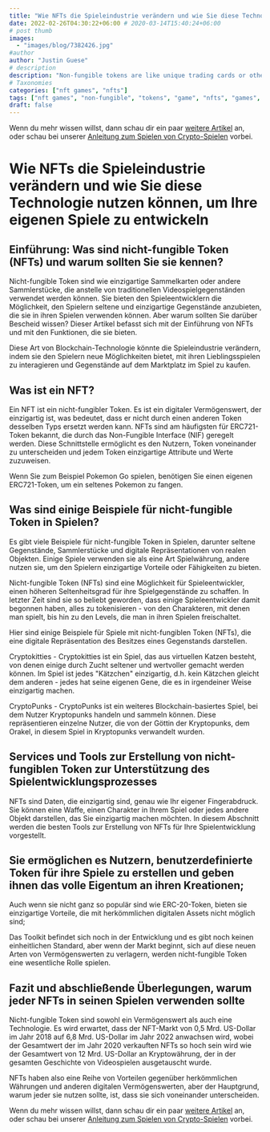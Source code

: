 ```yaml
---
title: "Wie NFTs die Spieleindustrie verändern und wie Sie diese Technologie nutzen können, um Ihre eigenen Spiele zu entwickeln"
date: 2022-02-26T04:30:22+06:00 # 2020-03-14T15:40:24+06:00
# post thumb
images:
  - "images/blog/7382426.jpg"
#author
author: "Justin Guese"
# description
description: "Non-fungible tokens are like unique trading cards or other collectibles that can be used in place of traditional video game items. They provide a way for game d"
# Taxonomies
categories: ["nft games", "nfts"]
tags: ["nft games", "non-fungible", "tokens", "game", "nfts", "games", "##"]
draft: false
---
```



Wenn du mehr wissen willst, dann schau dir ein paar [weitere Artikel](/blog/) an, oder schau bei unserer [Anleitung zum Spielen von Crypto-Spielen](/services/how-do-i-get-started/) vorbei.

# Wie NFTs die Spieleindustrie verändern und wie Sie diese Technologie nutzen können, um Ihre eigenen Spiele zu entwickeln

## Einführung: Was sind nicht-fungible Token (NFTs) und warum sollten Sie sie kennen?

Nicht-fungible Token sind wie einzigartige Sammelkarten oder andere Sammlerstücke, die anstelle von traditionellen Videospielgegenständen verwendet werden können. Sie bieten den Spieleentwicklern die Möglichkeit, den Spielern seltene und einzigartige Gegenstände anzubieten, die sie in ihren Spielen verwenden können. Aber warum sollten Sie darüber Bescheid wissen? Dieser Artikel befasst sich mit der Einführung von NFTs und mit den Funktionen, die sie bieten. 

Diese Art von Blockchain-Technologie könnte die Spieleindustrie verändern, indem sie den Spielern neue Möglichkeiten bietet, mit ihren Lieblingsspielen zu interagieren und Gegenstände auf dem Marktplatz im Spiel zu kaufen.

## Was ist ein NFT?

Ein NFT ist ein nicht-fungibler Token. Es ist ein digitaler Vermögenswert, der einzigartig ist, was bedeutet, dass er nicht durch einen anderen Token desselben Typs ersetzt werden kann. NFTs sind am häufigsten für ERC721-Token bekannt, die durch das Non-Fungible Interface (NIF) geregelt werden. Diese Schnittstelle ermöglicht es den Nutzern, Token voneinander zu unterscheiden und jedem Token einzigartige Attribute und Werte zuzuweisen.

Wenn Sie zum Beispiel Pokemon Go spielen, benötigen Sie einen eigenen ERC721-Token, um ein seltenes Pokemon zu fangen.

## Was sind einige Beispiele für nicht-fungible Token in Spielen?

Es gibt viele Beispiele für nicht-fungible Token in Spielen, darunter seltene Gegenstände, Sammlerstücke und digitale Repräsentationen von realen Objekten. Einige Spiele verwenden sie als eine Art Spielwährung, andere nutzen sie, um den Spielern einzigartige Vorteile oder Fähigkeiten zu bieten.

Nicht-fungible Token (NFTs) sind eine Möglichkeit für Spieleentwickler, einen höheren Seltenheitsgrad für ihre Spielgegenstände zu schaffen. In letzter Zeit sind sie so beliebt geworden, dass einige Spieleentwickler damit begonnen haben, alles zu tokenisieren - von den Charakteren, mit denen man spielt, bis hin zu den Levels, die man in ihren Spielen freischaltet.

Hier sind einige Beispiele für Spiele mit nicht-fungiblen Token (NFTs), die eine digitale Repräsentation des Besitzes eines Gegenstands darstellen.

Cryptokitties - Cryptokitties ist ein Spiel, das aus virtuellen Katzen besteht, von denen einige durch Zucht seltener und wertvoller gemacht werden können. Im Spiel ist jedes "Kätzchen" einzigartig, d.h. kein Kätzchen gleicht dem anderen - jedes hat seine eigenen Gene, die es in irgendeiner Weise einzigartig machen.

CryptoPunks - CryptoPunks ist ein weiteres Blockchain-basiertes Spiel, bei dem Nutzer Kryptopunks handeln und sammeln können. Diese repräsentieren einzelne Nutzer, die von der Göttin der Kryptopunks, dem Orakel, in diesem Spiel in Kryptopunks verwandelt wurden.

## Services und Tools zur Erstellung von nicht-fungiblen Token zur Unterstützung des Spielentwicklungsprozesses

NFTs sind Daten, die einzigartig sind, genau wie Ihr eigener Fingerabdruck. Sie können eine Waffe, einen Charakter in Ihrem Spiel oder jedes andere Objekt darstellen, das Sie einzigartig machen möchten. In diesem Abschnitt werden die besten Tools zur Erstellung von NFTs für Ihre Spielentwicklung vorgestellt.

## Sie ermöglichen es Nutzern, benutzerdefinierte Token für ihre Spiele zu erstellen und geben ihnen das volle Eigentum an ihren Kreationen;

Auch wenn sie nicht ganz so populär sind wie ERC-20-Token, bieten sie einzigartige Vorteile, die mit herkömmlichen digitalen Assets nicht möglich sind;

Das Toolkit befindet sich noch in der Entwicklung und es gibt noch keinen einheitlichen Standard, aber wenn der Markt beginnt, sich auf diese neuen Arten von Vermögenswerten zu verlagern, werden nicht-fungible Token eine wesentliche Rolle spielen.

## Fazit und abschließende Überlegungen, warum jeder NFTs in seinen Spielen verwenden sollte

Nicht-fungible Token sind sowohl ein Vermögenswert als auch eine Technologie. Es wird erwartet, dass der NFT-Markt von 0,5 Mrd. US-Dollar im Jahr 2018 auf 6,8 Mrd. US-Dollar im Jahr 2022 anwachsen wird, wobei der Gesamtwert der im Jahr 2020 verkauften NFTs so hoch sein wird wie der Gesamtwert von 12 Mrd. US-Dollar an Kryptowährung, der in der gesamten Geschichte von Videospielen ausgetauscht wurde.

NFTs haben also eine Reihe von Vorteilen gegenüber herkömmlichen Währungen und anderen digitalen Vermögenswerten, aber der Hauptgrund, warum jeder sie nutzen sollte, ist, dass sie sich voneinander unterscheiden.

Wenn du mehr wissen willst, dann schau dir ein paar [weitere Artikel](/blog/) an, oder schau bei unserer [Anleitung zum Spielen von Crypto-Spielen](/services/how-do-i-get-started/) vorbei.

